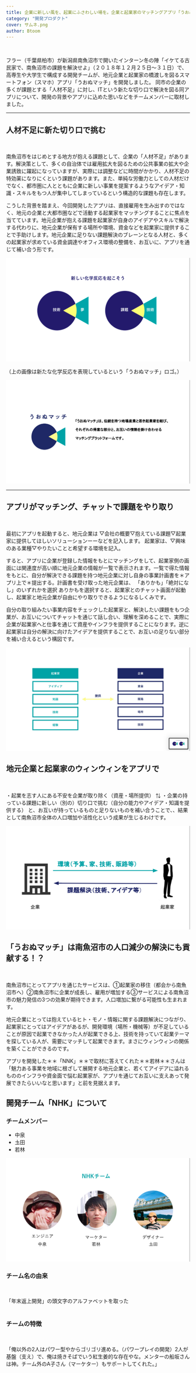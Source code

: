 ```yaml
---
title: 企業に新しい風を、起業にふさわしい場を。企業と起業家のマッチングアプリ「うおぬマッチ」
category: "開発プロダクト"
cover: サムネ.png
author: Btoom
---
```

<br />

フラー（千葉県柏市）が新潟県南魚沼市で開いたインターン冬の陣「イケてる古民家で、南魚沼市の課題を解決せよ」（２０１８年１２月２５日〜３１日）で、高専生や大学生で構成する開発チームが、地元企業と起業家の橋渡しを図るスマートフォン（スマホ）アプリ「うおぬマッチ」を開発しました。
同市の企業の多くが課題とする「人材不足」に対し、ITという新たな切り口で解決を図る同アプリについて、開発の背景やアプリに込めた思いなどをチームメンバーに取材しました。

---

## 人材不足に新た切り口で挑む
<br />

南魚沼市をはじめとする地方が抱える課題として、企業の「人材不足」があります。解決策として、多くの自治体では雇用拡大を図るための公共事業の拡大や企業誘致に躍起になっていますが、実際には調整などに時間がかかり、人材不足の特効薬になりにくという課題があります。また、単純な労働力としての人材だけでなく、都市圏に人とともに企業に新しい事業を提案するようなアイデア・知識・スキルをもつ人が集中してしまっているという構造的な課題も存在します。
<br />

こうした背景を踏まえ、今回開発したアプリは、直接雇用を生み出すのではなく、地元の企業と大都市圏などで活動する起業家をマッチングすることに焦点を当てています。地元企業が抱える課題を起業家が自身のアイデアやスキルで解決する代わりに、地元企業が保有する場所や環境、資金などを起業家に提供することで手助けします。地元企業に足りない課題解決のブレーンとなる人材と、多くの起業家が求めている資金調達やオフィス環境の整備を、お互いに、アプリを通じて補い合う形です。

![image](./1.png)

（上の画像は新たな化学反応を表現しているという「うおぬマッチ」ロゴ。）

![image](./2.png)

---

## アプリがマッチング、チャットで課題をやり取り
<br />

最初にアプリを起動すると、地元企業は
▽会社の概要▽抱えている課題▽起業家に提供してほしいソリューションーーなどを記入します。
起業家は、▽興味のある業種▽やりたいことと希望する環境を記入。
<br />

すると、アプリに企業が登録した情報をもとにマッチングをして、起業家側の画面には関連度が高い順に地元企業の情報が一覧で表示されます。一覧で得た情報をもとに、自分が解決できる課題を持つ地元企業に対し自身の事業計画書を＊アプリ上で＊提出する。計画書を受け取った地元企業は、
「ありかも」「絶対になし」のいずれかを選択
ありかもを選択すると、起業家とのチャット画面が起動し、起業家と地元企業が自由にやり取りできるようになるしくみです。
<br />

自分の取り組みたい事業内容をチェックした起業家と、解決したい課題をもつ企業が、お互いについてチャットを通じて話し合い、理解を深めることで、実際に企業が起業家へと仕事を通じて資産やインフラを提供することになります。逆に起業家は自分の解決に向けたアイデアを提供することで、お互いの足りない部分を補い合えるという構図です。
<br />

![image](./3.png)

## 地元企業と起業家のウィンウィンをアプリで
<br />

・起業を志す人にある不安を企業が取り除く（資産・場所提供）
⇅
・企業の持っている課題に新しい（別の）切り口で挑む（自分の能力やアイデア・知識を提供する）
と、お互いが持っているものと足りないものを補い合うことで、、結果として南魚沼市全体の人口増加や活性化という成果が生じるわけです。

![image](./4.png)

## 「うおぬマッチ」は南魚沼市の人口減少の解決にも貢献する！？
<br />

南魚沼市にとってアプリを通じたサービスは、①起業家の移住（都会から南魚沼市へ）②南魚沼市に企業が成長し、雇用が増加する③サービスによる南魚沼市の魅力発信の3つの効果が期待できます。人口増加に繋がる可能性も生まれます。
<br />

地元企業にとっては抱えているヒト・モノ・情報に関する課題解決につながり、
起業家にとってはアイデアがあるが、開発環境（場所・機械等）が不足していることが原因で起業できなかった人が起業できる上、技術を持っていて起業テーマを探している人が、需要にマッチして起業できます。まさにウィンウィンの関係を築くことができるのです。
<br />

アプリを開発した＊＊「NNK」＊＊で取材に答えてくれた＊＊若林＊＊さんは
「魅力ある事業を地域に根ざして展開する地元企業と、若くてアイデアに溢れるもののインフラや資金面で悩む起業家が、アプリを通じてお互いに支えあって発展できたらいいなと思います」と前を見据えます。
<br />

## 開発チーム「NHK」について
### チームメンバー
* 中泉
* 圡田
* 若林

![image](./5.png)

### チーム名の由来
<br />

「年末返上開発」の頭文字のアルファベットを取った
<br />
<br />

### チームの特徴
<br />

「俺以外の2人はパワー型やからゴリゴリ進める。（パワープレイの開発）2人が基盤（支え）で、俺は焼きそばでいう紅生姜的な存在やな。メンターの船坂さんは神。チーム外のA子さん（マーケター）もサポートしてくれた。」

